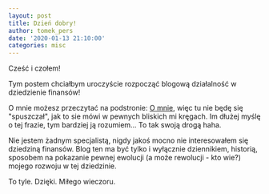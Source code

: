 ```yaml
---
layout: post
title: Dzień dobry!
author: tomek_pers
date: '2020-01-13 21:10:00'
categories: misc
---
```

Cześć i czołem!

Tym postem chciałbym uroczyście rozpocząć blogową działalność w dziedzienie finansów!

O mnie możesz przeczytać na podstronie: [O mnie](https://blednyinwestor.pl/), więc tu nie będę się "spuszczał", jak to sie mówi w pewnych bliskich mi kręgach. Im dłużej myślę o tej frazie, tym bardziej ją rozumiem... To tak swoją drogą haha.

Nie jestem żadnym specjalistą, nigdy jakoś mocno nie interesowałem się dziedziną finansów. Blog ten ma być tylko i wyłącznie dziennikiem, historią, sposobem na pokazanie pewnej ewolucji (a może rewolucji - kto wie?) mojego rozwoju w tej dziedzinie.

To tyle. Dzięki. Miłego wieczoru.
